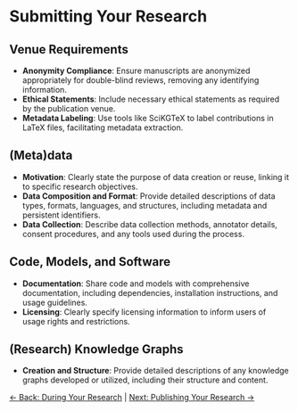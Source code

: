 # Submitting Your Research

## Venue Requirements
- **Anonymity Compliance**: Ensure manuscripts are anonymized appropriately for double-blind reviews, removing any identifying information.
- **Ethical Statements**: Include necessary ethical statements as required by the publication venue.
- **Metadata Labeling**: Use tools like SciKGTeX to label contributions in LaTeX files, facilitating metadata extraction.

## (Meta)data
- **Motivation**: Clearly state the purpose of data creation or reuse, linking it to specific research objectives.
- **Data Composition and Format**: Provide detailed descriptions of data types, formats, languages, and structures, including metadata and persistent identifiers.
- **Data Collection**: Describe data collection methods, annotator details, consent procedures, and any tools used during the process.

## Code, Models, and Software
- **Documentation**: Share code and models with comprehensive documentation, including dependencies, installation instructions, and usage guidelines.
- **Licensing**: Clearly specify licensing information to inform users of usage rights and restrictions.

## (Research) Knowledge Graphs
- **Creation and Structure**: Provide detailed descriptions of any knowledge graphs developed or utilized, including their structure and content.

[← Back: During Your Research](during.md) | [Next: Publishing Your Research →](publishing.md)